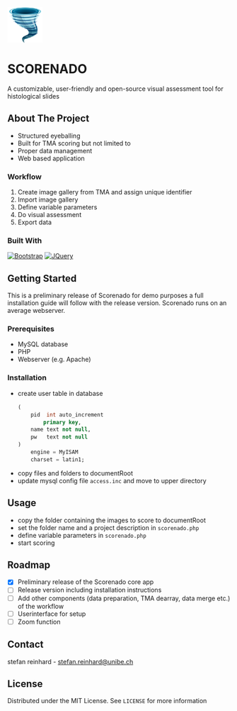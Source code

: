 <div align="left">
  <a href="https://github.com/digitalpathologybern/scorenado">
	<img src="./images/scorenado.png" alt="Logo" height="80">
  </a>
</div>

# SCORENADO
A customizable, user-friendly and open-source visual assessment tool for histological slides

## About The Project
- Structured eyeballing
- Built for TMA scoring but not limited to
- Proper data management
- Web based application

### Workflow

1) Create image gallery from TMA and assign unique identifier
2) Import image gallery
3) Define variable parameters
4) Do visual assessment
5) Export data

### Built With
[![Bootstrap][Bootstrap.com]][Bootstrap-url]
[![JQuery][JQuery.com]][JQuery-url]


## Getting Started
This is a preliminary release of Scorenado for demo purposes a full installation guide will follow with the release version.
Scorenado runs on an average webserver.

### Prerequisites
- MySQL database
- PHP
- Webserver (e.g. Apache)
  
### Installation
 - create user table in database
 	```sql
 	(
	 	pid  int auto_increment
		 	primary key,
	 	name text not null,
	 	pw   text not null
 	)
	 	engine = MyISAM
	 	charset = latin1;
 	```
 - copy files and folders to documentRoot
 - update mysql config file `access.inc` and move to upper directory

## Usage

- copy the folder containing the images to score to documentRoot
- set the folder name and a project description in `scorenado.php` 
- define variable parameters in `scorenado.php`
- start scoring
 
## Roadmap

- [x] Preliminary release of the Scorenado core app
- [ ] Release version including installation instructions
- [ ] Add other components (data preparation, TMA dearray, data merge etc.) of the workflow
- [ ] Userinterface for setup
- [ ] Zoom function

## Contact
	
stefan reinhard - stefan.reinhard@unibe.ch

## License

Distributed under the MIT License. See `LICENSE` for more information

<!-- MARKDOWN LINKS & IMAGES -->
<!-- https://www.markdownguide.org/basic-syntax/#reference-style-links -->
[Bootstrap.com]: https://img.shields.io/badge/Bootstrap-563D7C?style=for-the-badge&logo=bootstrap&logoColor=white
[Bootstrap-url]: https://getbootstrap.com
[JQuery.com]: https://img.shields.io/badge/jQuery-0769AD?style=for-the-badge&logo=jquery&logoColor=white
[JQuery-url]: https://jquery.com
